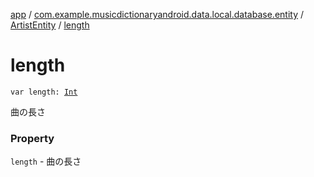 [app](../../index.md) / [com.example.musicdictionaryandroid.data.local.database.entity](../index.md) / [ArtistEntity](index.md) / [length](./length.md)

# length

`var length: `[`Int`](https://kotlinlang.org/api/latest/jvm/stdlib/kotlin/-int/index.html)

曲の長さ

### Property

`length` - 曲の長さ